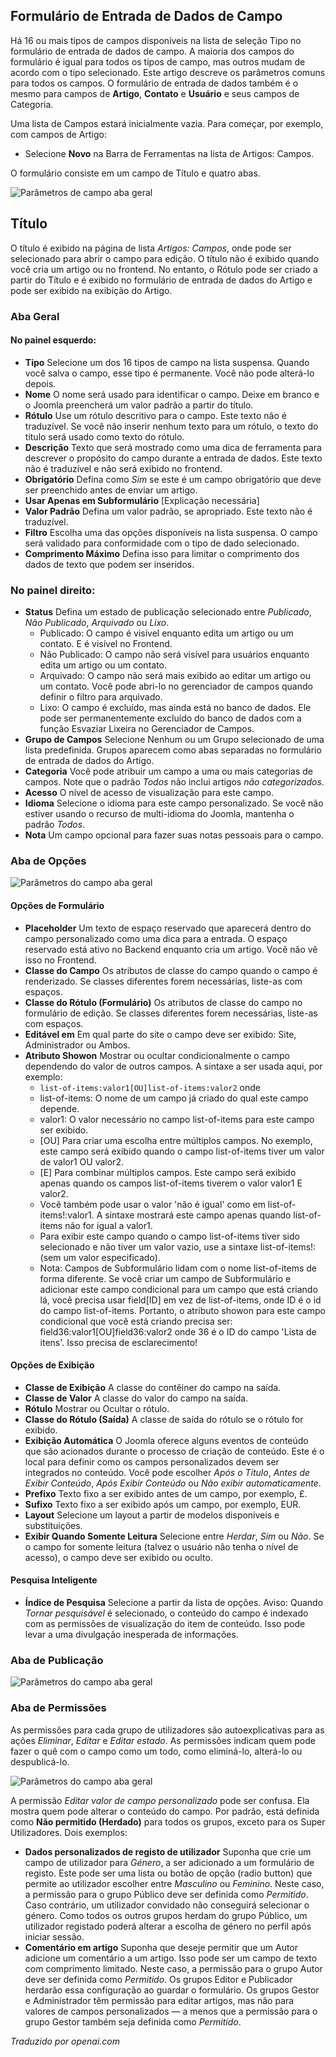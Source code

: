<!-- Filename: J3.x:Adding_custom_fields/Parameters_for_all_Custom_Fields / Display title: Parâmetros de Campo -->

## Formulário de Entrada de Dados de Campo

Há 16 ou mais tipos de campos disponíveis na lista de seleção Tipo no formulário de entrada de dados de campo. A maioria dos campos do formulário é igual para todos os tipos de campo, mas outros mudam de acordo com o tipo selecionado. Este artigo descreve os parâmetros comuns para todos os campos. O formulário de entrada de dados também é o mesmo para campos de **Artigo**, **Contato** e **Usuário** e seus campos de Categoria.

Uma lista de Campos estará inicialmente vazia. Para começar, por exemplo, com campos de Artigo:
* Selecione **Novo** na Barra de Ferramentas na lista de Artigos: Campos.

O formulário consiste em um campo de Título e quatro abas.

![Parâmetros de campo aba geral](../../../en/images/fields/fields-parameters-general-tab.png)


## Título

O título é exibido na página de lista *Artigos: Campos*, onde pode ser selecionado para abrir o campo para edição. O título não é exibido quando você cria um artigo ou no frontend. No entanto, o Rótulo pode ser criado a partir do Título e é exibido no formulário de entrada de dados do Artigo e pode ser exibido na exibição do Artigo.

### Aba Geral

#### No painel esquerdo:

- **Tipo** Selecione um dos 16 tipos de campo na lista suspensa. Quando você salva o campo, esse tipo é permanente. Você não pode alterá-lo depois.
- **Nome** O nome será usado para identificar o campo. Deixe em branco e o Joomla preencherá um valor padrão a partir do título.
- **Rótulo** Use um rótulo descritivo para o campo. Este texto não é traduzível. Se você não inserir nenhum texto para um rótulo, o texto do título será usado como texto do rótulo.
- **Descrição** Texto que será mostrado como uma dica de ferramenta para descrever o propósito do campo durante a entrada de dados. Este texto não é traduzível e não será exibido no frontend.
- **Obrigatório** Defina como *Sim* se este é um campo obrigatório que deve ser preenchido antes de enviar um artigo.
- **Usar Apenas em Subformulário** [Explicação necessária]
- **Valor Padrão** Defina um valor padrão, se apropriado. Este texto não é traduzível.
- **Filtro** Escolha uma das opções disponíveis na lista suspensa. O campo será validado para conformidade com o tipo de dado selecionado.
- **Comprimento Máximo** Defina isso para limitar o comprimento dos dados de texto que podem ser inseridos.

### No painel direito:

- **Status** Defina um estado de publicação selecionado entre *Publicado*, *Não Publicado*, *Arquivado* ou *Lixo*.
  - Publicado: O campo é visível enquanto edita um artigo ou um contato. E é visível no Frontend.
  - Não Publicado: O campo não será visível para usuários enquanto edita um artigo ou um contato.
  - Arquivado: O campo não será mais exibido ao editar um artigo ou um contato. Você pode abri-lo no gerenciador de campos quando definir o filtro para arquivado.
  - Lixo: O campo é excluído, mas ainda está no banco de dados. Ele pode ser permanentemente excluído do banco de dados com a função Esvaziar Lixeira no Gerenciador de Campos.
- **Grupo de Campos** Selecione Nenhum ou um Grupo selecionado de uma lista predefinida. Grupos aparecem como abas separadas no formulário de entrada de dados do Artigo.
- **Categoria** Você pode atribuir um campo a uma ou mais categorias de campos. Note que o padrão *Todos* não inclui artigos *não categorizados*.
- **Acesso** O nível de acesso de visualização para este campo.
- **Idioma** Selecione o idioma para este campo personalizado. Se você não estiver usando o recurso de multi-idioma do Joomla, mantenha o padrão *Todos*.
- **Nota** Um campo opcional para fazer suas notas pessoais para o campo.

### Aba de Opções

![Parâmetros do campo aba geral](../../../en/images/fields/fields-parameters-options-tab.png)

#### Opções de Formulário

- **Placeholder** Um texto de espaço reservado que aparecerá dentro do campo personalizado como uma dica para a entrada. O espaço reservado está ativo no Backend enquanto cria um artigo. Você não vê isso no Frontend.
- **Classe do Campo** Os atributos de classe do campo quando o campo é renderizado. Se classes diferentes forem necessárias, liste-as com espaços.
- **Classe do Rótulo (Formulário)** Os atributos de classe do campo no formulário de edição. Se classes diferentes forem necessárias, liste-as com espaços.
- **Editável em** Em qual parte do site o campo deve ser exibido: Site, Administrador ou Ambos.
- **Atributo Showon** Mostrar ou ocultar condicionalmente o campo dependendo do valor de outros campos. A sintaxe a ser usada aqui, por exemplo:
  - `list-of-items:valor1[OU]list-of-items:valor2` onde
  - list-of-items: O nome de um campo já criado do qual este campo depende.
  - valor1: O valor necessário no campo list-of-items para este campo ser exibido.
  - [OU] Para criar uma escolha entre múltiplos campos. No exemplo, este campo será exibido quando o campo list-of-items tiver um valor de valor1 OU valor2.
  - [E] Para combinar múltiplos campos. Este campo será exibido apenas quando os campos list-of-items tiverem o valor valor1 E valor2.
  - Você também pode usar o valor 'não é igual' como em list-of-items!:valor1. A sintaxe mostrará este campo apenas quando list-of-items não for igual a valor1.
  - Para exibir este campo quando o campo list-of-items tiver sido selecionado e não tiver um valor vazio, use a sintaxe list-of-items!: (sem um valor especificado).
  - Nota: Campos de Subformulário lidam com o nome list-of-items de forma diferente. Se você criar um campo de Subformulário e adicionar este campo condicional para um campo que está criando lá, você precisa usar field[ID] em vez de list-of-items, onde ID é o id do campo list-of-items. Portanto, o atributo showon para este campo condicional que você está criando precisa ser: field36:valor1[OU]field36:valor2 onde 36 é o ID do campo 'Lista de itens'. Isso precisa de esclarecimento!

#### Opções de Exibição

- **Classe de Exibição** A classe do contêiner do campo na saída.
- **Classe de Valor** A classe do valor do campo na saída.
- **Rótulo** Mostrar ou Ocultar o rótulo.
- **Classe do Rótulo (Saída)** A classe de saída do rótulo se o rótulo for exibido.
- **Exibição Automática** O Joomla oferece alguns eventos de conteúdo que são acionados durante o processo de criação de conteúdo. Este é o local para definir como os campos personalizados devem ser integrados no conteúdo. Você pode escolher *Após o Título*, *Antes de Exibir Conteúdo*, *Após Exibir Conteúdo* ou *Não exibir automaticamente*.
- **Prefixo** Texto fixo a ser exibido antes de um campo, por exemplo, £.
- **Sufixo** Texto fixo a ser exibido após um campo, por exemplo, EUR.
- **Layout** Selecione um layout a partir de modelos disponíveis e substituições.
- **Exibir Quando Somente Leitura** Selecione entre *Herdar*, *Sim* ou *Não*. Se o campo for somente leitura (talvez o usuário não tenha o nível de acesso), o campo deve ser exibido ou oculto.

#### Pesquisa Inteligente

- **Índice de Pesquisa** Selecione a partir da lista de opções. Aviso: Quando *Tornar pesquisável* é selecionado, o conteúdo do campo é indexado com as permissões de visualização do item de conteúdo. Isso pode levar a uma divulgação inesperada de informações.

### Aba de Publicação

![Parâmetros do campo aba geral](../../../en/images/fields/fields-parameters-publishing-tab.png)

### Aba de Permissões

As permissões para cada grupo de utilizadores são autoexplicativas para as ações *Eliminar*, *Editar* e *Editar estado*. As permissões indicam quem pode fazer o quê com o campo como um todo, como eliminá-lo, alterá-lo ou despublicá-lo.

![Parâmetros do campo aba geral](../../../en/images/fields/fields-parameters-permissions-tab.png)

A permissão *Editar valor de campo personalizado* pode ser confusa. Ela mostra quem pode alterar o conteúdo do campo. Por padrão, está definida como **Não permitido (Herdado)** para todos os grupos, exceto para os Super Utilizadores. Dois exemplos:

* **Dados personalizados de registo de utilizador**
  Suponha que crie um campo de utilizador para *Género*, a ser adicionado a um formulário de registo. Este pode ser uma lista ou botão de opção (radio button) que permite ao utilizador escolher entre *Masculino* ou *Feminino*. Neste caso, a permissão para o grupo Público deve ser definida como *Permitido*. Caso contrário, um utilizador convidado não conseguirá selecionar o género. Como todos os outros grupos herdam do grupo Público, um utilizador registado poderá alterar a escolha de género no perfil após iniciar sessão.
* **Comentário em artigo**
  Suponha que deseje permitir que um Autor adicione um comentário a um artigo. Isso pode ser um campo de texto com comprimento limitado. Neste caso, a permissão para o grupo Autor deve ser definida como *Permitido*. Os grupos Editor e Publicador herdarão essa configuração ao guardar o formulário. Os grupos Gestor e Administrador têm permissão para editar artigos, mas não para valores de campos personalizados — a menos que a permissão para o grupo Gestor também seja definida como *Permitido*.

*Traduzido por openai.com*

